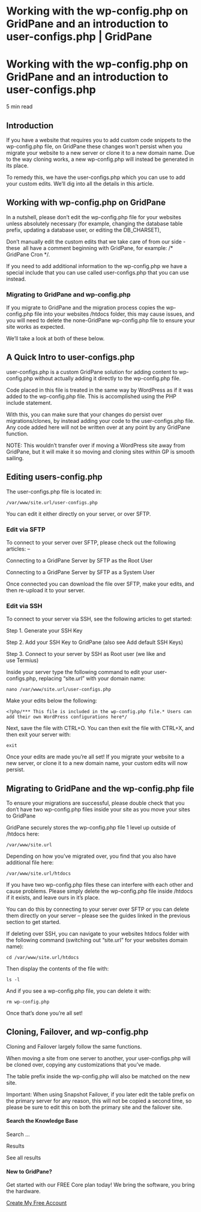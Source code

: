 # Working with the wp-config.php on GridPane and an introduction to user-configs.php | GridPane

# Working with the wp-config.php on GridPane and an introduction to user-configs.php

 

5 min read 

## Introduction

If you have a website that requires you to add custom code snippets to the wp-config.php file, on GridPane these changes won’t persist when you migrate your website to a new server or clone it to a new domain name. Due to the way cloning works, a new wp-config.php will instead be generated in its place.

To remedy this, we have the user-configs.php which you can use to add your custom edits. We’ll dig into all the details in this article.

 

## Working with wp-config.php on GridPane

In a nutshell, please don’t edit the wp-config.php file for your websites unless absolutely necessary (for example, changing the database table prefix, updating a database user, or editing the DB_CHARSET),

Don’t manually edit the custom edits that we take care of from our side -these  all have a comment beginning with GridPane, for example: /* GridPane Cron */.

If you need to add additional information to the wp-config.php we have a special include that you can use called user-configs.php that you can use instead.

### Migrating to GridPane and wp-config.php

If you migrate to GridPane and the migration process copies the wp-config.php file into your websites /htdocs folder, this may cause issues, and you will need to delete the none-GridPane wp-config.php file to ensure your site works as expected.

We’ll take a look at both of these below.

 

## A Quick Intro to user-configs.php

user-configs.php is a custom GridPane solution for adding content to wp-config.php without actually adding it directly to the wp-config.php file.

Code placed in this file is treated in the same way by WordPress as if it was added to the wp-config.php file. This is accomplished using the PHP include statement.

With this, you can make sure that your changes do persist over migrations/clones, by instead adding your code to the user-configs.php file. Any code added here will not be written over at any point by any GridPane function.

NOTE: This wouldn’t transfer over if moving a WordPress site away from GridPane, but it will make it so moving and cloning sites within GP is smooth sailing.

 

## Editing users-config.php

The user-configs.php file is located in:

```
/var/www/site.url/user-configs.php
```

You can edit it either directly on your server, or over SFTP.

### Edit via SFTP

To connect to your server over SFTP, please check out the following articles: –

Connecting to a GridPane Server by SFTP as the Root User

Connecting to a GridPane Server by SFTP as a System User

Once connected you can download the file over SFTP, make your edits, and then re-upload it to your server.

### Edit via SSH

To connect to your server via SSH, see the following articles to get started:

 

Step 1. Generate your SSH Key

Step 2. Add your SSH Key to GridPane (also see Add default SSH Keys)

Step 3. Connect to your server by SSH as Root user (we like and use Termius)

 

Inside your server type the following command to edit your user-configs.php, replacing “site.url” with your domain name:

```
nano /var/www/site.url/user-configs.php
```

Make your edits below the following:

```
<?php/*** This file is included in the wp-config.php file.* Users can add their own WordPress configurations here*/
```

Next, save the file with CTRL+O. You can then exit the file with CTRL+X, and then exit your server with:

```
exit
```

Once your edits are made you’re all set! If you migrate your website to a new server, or clone it to a new domain name, your custom edits will now persist.

 

## Migrating to GridPane and the wp-config.php file

To ensure your migrations are successful, please double check that you don’t have two wp-config.php files inside your site as you move your sites to GridPane

GridPane securely stores the wp-config.php file 1 level up outside of /htdocs here:

```
/var/www/site.url
```

Depending on how you’ve migrated over, you find that you also have additional file here:

```
/var/www/site.url/htdocs
```

If you have two wp-config.php files these can interfere with each other and cause problems. Please simply delete the wp-config.php file inside /htdocs if it exists, and leave ours in it’s place.

You can do this by connecting to your server over SFTP or you can delete them directly on your server – please see the guides linked in the previous section to get started.

If deleting over SSH, you can navigate to your websites htdocs folder with the following command (switching out “site.url” for your websites domain name):

```
cd /var/www/site.url/htdocs
```

Then display the contents of the file with:

```
ls -l
```

And if you see a wp-config.php file, you can delete it with:

```
rm wp-config.php
```

Once that’s done you’re all set!

 

## Cloning, Failover, and wp-config.php

Cloning and Failover largely follow the same functions.

When moving a site from one server to another, your user-configs.php will be cloned over, copying any customizations that you’ve made.

The table prefix inside the wp-config.php will also be matched on the new site.

Important: When using Snapshot Failover, if you later edit the table prefix on the primary server for any reason, this will not be copied a second time, so please be sure to edit this on both the primary site and the failover site.

 

 

#### Search the Knowledge Base

Search ...

 Results

See all results

#### New to GridPane?

Get started with our FREE Core plan today! We bring the software, you bring the hardware.

[Create My Free Account](https://gridpane.com/checkout/?plan=core)

